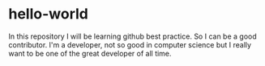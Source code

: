# hello-world
In this repository I will be learning github best practice. So I can be a good contributor.
I'm a developer, not so good in computer science but I really want to be one of the great developer of all time.
